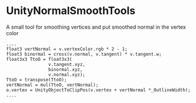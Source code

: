# UnityNormalSmoothTools
A small tool for smoothing vertices and put smoothed normal in the vertex color

```
....
float3 vertNormal = v.vertexColor.rgb * 2 - 1;
float3 binormal = cross(v.normal, v.tangent) * v.tangent.w;
float3x3 TtoO = float3x3(
                v.tangent.xyz,
                binormal.xyz,
                v.normal.xyz);
TtoO = transpose(TtoO);
vertNormal = mul(TtoO, vertNormal);			
o.vertex = UnityObjectToClipPos(v.vertex + vertNormal *_OutlineWidth);
....
```
